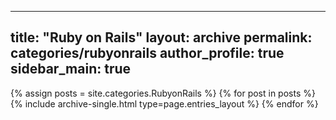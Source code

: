  ---
title: "Ruby on Rails"
layout: archive
permalink: categories/rubyonrails
author_profile: true
sidebar_main: true
---


{% assign posts = site.categories.RubyonRails %}
{% for post in posts %} {% include archive-single.html type=page.entries_layout %} {% endfor %}
